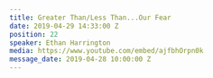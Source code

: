 ```yaml
---
title: Greater Than/Less Than...Our Fear
date: 2019-04-29 14:33:00 Z
position: 22
speaker: Ethan Harrington
media: https://www.youtube.com/embed/ajfbhOrpn0k
message_date: 2019-04-28 10:00:00 Z
---
```


